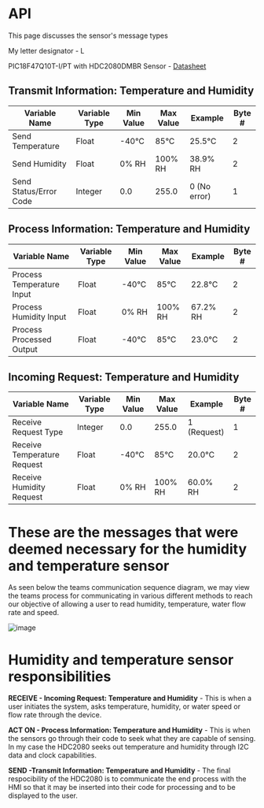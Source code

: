 # API
This page discusses the sensor's message types

My letter designator - L

PIC18F47Q10T-I/PT with HDC2080DMBR Sensor - [Datasheet](https://www.ti.com/general/docs/suppproductinfo.tsp?distId=10&gotoUrl=https%3A%2F%2Fwww.ti.com%2Flit%2Fgpn%2Fhdc2080)

## Transmit Information: Temperature and Humidity
| **Variable Name**  | **Variable Type** | **Min Value** | **Max Value** | **Example**   | **Byte #** |
|---------------------|-------------------|---------------|---------------|---------------|------------|
| Send Temperature         | Float            | -40°C         | 85°C          | 25.5°C        | 2          |
| Send Humidity            | Float            | 0% RH         | 100% RH       | 38.9% RH      | 2          |
| Send Status/Error Code   | Integer          | 0.0           | 255.0         | 0 (No error)  | 1          |

## Process Information: Temperature and Humidity
| **Variable Name**  | **Variable Type** | **Min Value** | **Max Value** | **Example**   | **Byte #** |
|---------------------|-------------------|---------------|---------------|---------------|------------|
| Process Temperature Input   | Float            | -40°C         | 85°C          | 22.8°C        | 2          |
| Process Humidity Input      | Float            | 0% RH         | 100% RH       | 67.2% RH      | 2          |
| Process Processed Output    | Float            | -40°C         | 85°C          | 23.0°C        | 2          |

## Incoming Request: Temperature and Humidity
| **Variable Name**  | **Variable Type** | **Min Value** | **Max Value** | **Example**   | **Byte #** |
|---------------------|-------------------|---------------|---------------|---------------|------------|
| Receive Request Type        | Integer          | 0.0           | 255.0         | 1 (Request)   | 1          |
| Receive Temperature Request | Float            | -40°C         | 85°C          | 20.0°C        | 2          |
| Receive Humidity Request    | Float            | 0% RH         | 100% RH       | 60.0% RH      | 2          |

# These are the messages that were deemed necessary for the humidity and temperature sensor 
As seen below the teams communication sequence diagram, we may view the teams process for communicating in various different methods to reach our objective of allowing a user to read humidity, temperature, water flow rate and speed.

![image](https://github.com/user-attachments/assets/96821e97-3e54-4285-99f0-416ede6ef058)

# Humidity and temperature sensor responsibilities

  **RECEIVE - Incoming Request: Temperature and Humidity** - This is when a user initiates the system, asks temperature, humidity, or water speed or flow rate through the device. 

  **ACT ON - Process Information: Temperature and Humidity** - This is when the sensors go through their code to seek what they are capable of sensing. In my case the HDC2080 seeks out temperature and humidity through I2C data and clock capabilities. 
  
  **SEND -Transmit Information: Temperature and Humidity** - The final respocibility of the HDC2080 is to communicate the end process with the HMI so that it may be inserted into their code for processing and to be displayed to the user. 



 


